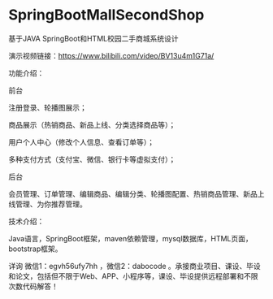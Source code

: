 # SpringBootMallSecondShop
基于JAVA SpringBoot和HTML校园二手商城系统设计

演示视频链接：https://www.bilibili.com/video/BV13u4m1G71a/

功能介绍：

前台

注册登录、轮播图展示；

商品展示（热销商品、新品上线、分类选择商品等）；

用户个人中心（修改个人信息、查看订单等）；

多种支付方式（支付宝、微信、银行卡等虚拟支付）；

后台

会员管理、订单管理、编辑商品、编辑分类、轮播图配置、热销商品管理、新品上线管理、为你推荐管理。

技术介绍：

Java语言，SpringBoot框架，maven依赖管理，mysql数据库，HTML页面，bootstrap框架。

详询 微信1：egvh56ufy7hh ，微信2：dabocode  。承接商业项目、课设、毕设和论文，包括但不限于Web、APP、小程序等，课设、毕设提供远程部署和不限次数代码解答！
